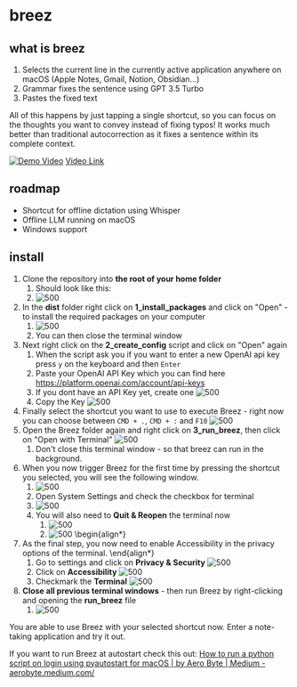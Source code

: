 # breez

## what is breez
1. Selects the current line in the currently active application anywhere on macOS (Apple Notes, Gmail, Notion, Obsidian...)
2. Grammar fixes the sentence using GPT 3.5 Turbo
3. Pastes the fixed text

All of this happens by just tapping a single shortcut, so you can focus on the thoughts you want to convey instead of fixing typos!
It works much better than traditional autocorrection as it fixes a sentence within its complete context.


[![Demo Video](https://img.youtube.com/vi/A49u4Lu2meU/0.jpg)](https://www.youtube.com/watch?v=A49u4Lu2meU)
[Video Link](https://www.youtube.com/embed/A49u4Lu2meU?si=RDgcsnZ5riG8DfMT)

## roadmap
- Shortcut for offline dictation using Whisper
- Offline LLM running on macOS
- Windows support

## install
1. Clone the repository into **the root of your home folder**
	1. Should look like this:
	2. ![500](https://i.imgur.com/BSKXrBs.png)
2. In the **dist** folder right click on **1_install_packages** and click on "Open" - to install the required packages on your computer
	1. ![500](https://i.imgur.com/7HhRX4q.gif)
	2. You can then close the terminal window
3. Next right click on the **2_create_config** script and click on "Open" again
	1. When the script ask you if you want to enter a new OpenAI api key press `y` on the keyboard and then `Enter`
	2. Paste your OpenAI API Key which you can find here https://platform.openai.com/account/api-keys
	3. If you dont have an API Key yet, create one ![500](https://i.imgur.com/jiQyTjr.png)
	4. Copy the Key ![500](https://i.imgur.com/Ka9Apse.png)
4. Finally select the shortcut you want to use to execute Breez - right now you can choose between `CMD + .`,  `CMD + :` and `F10` ![500](https://i.imgur.com/a6PB9XL.gif)
5. Open the Breez folder again and right click on **3_run_breez**, then click on "Open with Terminal" ![500](https://i.imgur.com/WhQ9urU.gif)
	1. Don't close this terminal window - so that breez can run in the background.
6. When you now trigger Breez for the first time by pressing the shortcut you selected, you will see the following window.
	1. ![500](https://i.imgur.com/cO3SttJ.png)
	2. Open System Settings and check the checkbox for terminal
	3. ![500](https://i.imgur.com/9viKts6.png)
	4. You will also need to **Quit & Reopen** the terminal now
		1. ![500](https://i.imgur.com/oHUF48Q.png)
		2. ![500](https://i.imgur.com/B80XZoY.png)
\begin{align*}
7. As the final step, you now need to enable Accessibility in the privacy options of the terminal.
\end{align*}
	1. Go to settings and click on **Privacy & Security** ![500](https://i.imgur.com/gldNjbF.png)
	2. Click on **Accessibility** ![500](https://i.imgur.com/vW5jpjK.png)
	3. Checkmark the **Terminal** ![500](https://i.imgur.com/de6UdIY.png)
8. **Close all previous terminal windows** - then run Breez by right-clicking and opening the **run_breez** file
	1. ![500](https://i.imgur.com/Z4qWjhi.png)

You are able to use Breez with your selected shortcut now. Enter a note-taking application and try it out.

If you want to run Breez at autostart check this out: [How to run a python script on login using pyautostart for macOS | by Aero Byte | Medium - aerobyte.medium.com/](https://aerobyte.medium.com/how-to-run-a-python-script-on-login-using-pyautostart-for-macos-539a4384a240)
